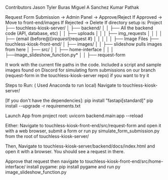 Contributors
Jason Tyler Buras
Miguel A Sanchez
Kumar Pathak



Request Form Submission -> Admin Panel -> Approve/Reject
If Approved -> Move to front-end/images
If Rejected -> Delete
If directory setup is:
Project
├── touchless-kiosk-server/
│   ├── backend/
│   │   ├── All the backend code (API, database, etc)
│   │   ├── uploads
│   │   │   ├── img_requests
│   │   │   │   ├── {email (before@)}_request_{request #}
│   │   │   │   │   ├── Image Files
├── touchless-kiosk-front-end/
│   ├── images/
│   │   ├── slideshow pulls images from here
│   ├── src/
│   │   ├── home-interface
│   │   │   ├──image_slideshow_function.py*
│   │   ├── request-form


It  work with the current file paths in the code.
Included a script and sample images found on Discord for simulating form submissions on our branch (request-form in the touchless-kiosk-server repo) if you want to try it

Steps to Run:
( Used Anaconda to run local)
Navigate to touchless-kiosk-server/

[If you don't have the dependencies]:
pip install "fastapi[standard]"
pip install --upgrade -r requirements.txt


Launch App from project root: uvicorn backend.main:app --reload

Either:
Navigate to touchless-kiosk-front-end/src/request-form and open it with a web browser, submit a form
or
run py simulate_form_submission.py from the root of touchless-kiosk-server/

Then,
Navigate to touchless-kiosk-server/backend/docs/index.html and open it with a browser.
You should see a request in there.

Approve that request then navigate to
touchless-kiosk-front-end/src/home-interface/
install pygame: pip install pygame
and run py image_slideshow_function.py

